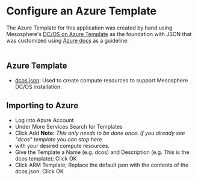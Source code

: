 # Configure an Azure Template

The Azure Template for this application was created by hand using Mesosphere's <a href="https://downloads.dcos.io/dcos/stable/azure.html">DC/OS on Azure Template</a> as the foundation with JSON that was customized using [Azure docs](https://azure.microsoft.com/en-us/resources/templates/) as a guideline.<br><br>

## Azure Template
- [dcos.json](dcos.json): Used to create compute resources to support Mesosphere DC/OS installation.

## Importing to Azure
- Log into Azure Account
- Under More Services Search for Templates
- Click Add  **Note:** *This only needs to be done once. If you already see "dcos" template you can stop here.*
- with your desired compute resources.
- Give the Template a Name (e.g. dcos) and Description (e.g. This is the dcos template); Click OK
- Click ARM Template; Replace the default json with the contents of the dcos.json.  Click OK




